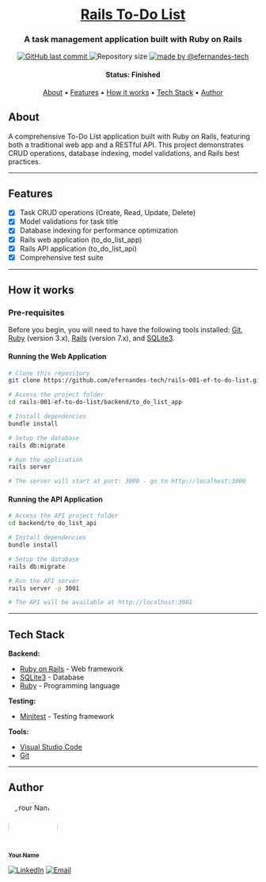 <h1 align="center">
    <a href="#" alt="Rails To-Do List">Rails To-Do List</a>
</h1>

<h3 align="center">
    A task management application built with Ruby on Rails
</h3>

<p align="center">
    <a href="https://github.com/efernandes-tech/scaffolds/commits/main">
        <img alt="GitHub last commit" src="https://img.shields.io/github/last-commit/efernandes-tech/scaffolds" />
    </a>
    <img alt="Repository size" src="https://img.shields.io/github/repo-size/efernandes-tech/scaffolds">
    <a href="https://edersonfernandes.com.br">
        <img alt="made by @efernandes-tech" src="https://img.shields.io/badge/Made_by-@efernandes%E2%80%93tech-blue">
    </a>

</p>

<h4 align="center">
    Status: Finished
</h4>

<p align="center">
    <a href="#about">About</a> •
    <a href="#features">Features</a> •
    <a href="#how-it-works">How it works</a> •
    <a href="#tech-stack">Tech Stack</a> •
    <a href="#author">Author</a>
</p>

## About

A comprehensive To-Do List application built with Ruby on Rails, featuring both a traditional web app and a RESTful API. This project demonstrates CRUD operations, database indexing, model validations, and Rails best practices.

---

## Features

-   [x] Task CRUD operations (Create, Read, Update, Delete)
-   [x] Model validations for task title
-   [x] Database indexing for performance optimization
-   [x] Rails web application (to_do_list_app)
-   [x] Rails API application (to_do_list_api)
-   [x] Comprehensive test suite

---

## How it works

### Pre-requisites

Before you begin, you will need to have the following tools installed:
[Git](https://git-scm.com), [Ruby](https://www.ruby-lang.org/) (version 3.x), [Rails](https://rubyonrails.org/) (version 7.x), and [SQLite3](https://www.sqlite.org/).

#### Running the Web Application

```bash
# Clone this repository
git clone https://github.com/efernandes-tech/rails-001-ef-to-do-list.git

# Access the project folder
cd rails-001-ef-to-do-list/backend/to_do_list_app

# Install dependencies
bundle install

# Setup the database
rails db:migrate

# Run the application
rails server

# The server will start at port: 3000 - go to http://localhost:3000
```

#### Running the API Application

```bash
# Access the API project folder
cd backend/to_do_list_api

# Install dependencies
bundle install

# Setup the database
rails db:migrate

# Run the API server
rails server -p 3001

# The API will be available at http://localhost:3001
```

---

## Tech Stack

**Backend:**

-   [Ruby on Rails](https://rubyonrails.org/) - Web framework
-   [SQLite3](https://www.sqlite.org/) - Database
-   [Ruby](https://www.ruby-lang.org/) - Programming language

**Testing:**

-   [Minitest](https://github.com/minitest/minitest) - Testing framework

**Tools:**

-   [Visual Studio Code](https://code.visualstudio.com/)
-   [Git](https://git-scm.com/)

---

## Author

<a href="https://github.com/efernandes-tech">
    <img style="border-radius: 50%;" src="https://github.com/efernandes-tech.png" width="100px;" alt="Your Name" />
    <br />
    <sub><b>Your Name</b></sub>
</a>

[![LinkedIn](https://img.shields.io/badge/LinkedIn-Connect-blue?logo=linkedin)](https://www.linkedin.com/in/efernandes-tech)
[![Email](https://img.shields.io/badge/Email-Contact-red?logo=gmail)](mailto:efernandes.tech@gmail.com)
